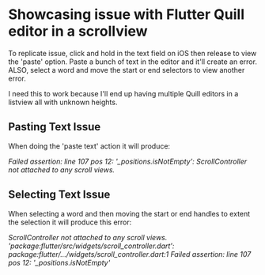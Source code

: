 # Showcasing issue with Flutter Quill editor in a scrollview

To replicate issue, click and hold in the text field on iOS then release to view the 'paste' option. Paste a bunch of text in the editor and it'll create an error. ALSO, select a word and move the start or end selectors to view another error. 

I need this to work because I'll end up having multiple Quill editors in a listview all with unknown heights.


## Pasting Text Issue
When doing the 'paste text' action it will produce:

*Failed assertion: line 107 pos 12: '_positions.isNotEmpty': ScrollController not attached to any scroll views.*


## Selecting Text Issue
When selecting a word and then moving the start or end handles to extent the selection it will produce this error:

*ScrollController not attached to any scroll views.
'package:flutter/src/widgets/scroll_controller.dart':
package:flutter/…/widgets/scroll_controller.dart:1
Failed assertion: line 107 pos 12: '_positions.isNotEmpty'*